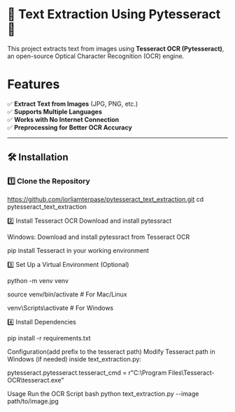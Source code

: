 # 📝 Text Extraction Using Pytesseract 🚀

This project extracts text from images using **Tesseract OCR (Pytesseract)**, an open-source Optical Character Recognition (OCR) engine.

# Features
✅ **Extract Text from Images** (JPG, PNG, etc.)  
✅ **Supports Multiple Languages**  
✅ **Works with No Internet Connection**  
✅ **Preprocessing for Better OCR Accuracy**  

---
## 🛠 Installation

### 1️⃣ **Clone the Repository**
https://github.com/iorliamterpase/pytesseract_text_extraction.git
cd pytesseract_text_extraction

2️⃣ Install Tesseract OCR
Download and install pytessract 

Windows: Download and install  pytessract  from Tesseract OCR 

pip install Tesseract in your working environment

3️⃣ Set Up a Virtual Environment (Optional)

python -m venv venv

source venv/bin/activate  # For Mac/Linux


venv\Scripts\activate     # For Windows

4️⃣ Install Dependencies

pip install -r requirements.txt

Configuration(add prefix to the tesseract path)
Modify Tesseract path in Windows (if needed) inside text_extraction.py:

pytesseract.pytesseract.tesseract_cmd = r"C:\Program Files\Tesseract-OCR\tesseract.exe"

 Usage
Run the OCR Script
bash
python text_extraction.py --image path/to/image.jpg

